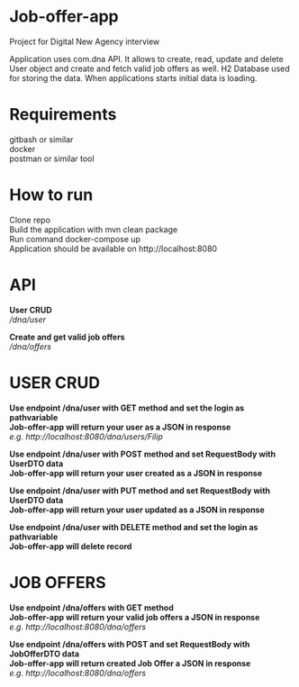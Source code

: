 # Job-offer-app
Project for Digital New Agency interview

Application uses com.dna API. It allows to create, read, update and delete User object 
and create and fetch valid job offers as well. H2 Database used for storing the data. 
When applications starts initial data is loading.

# Requirements
gitbash or similar <br />
docker <br />
postman or similar tool <br />
# How to run 
Clone repo <br />
Build the application with mvn clean package <br />
Run command docker-compose up <br />
Application should be available on http://localhost:8080 <br />

# API
**User CRUD** <br />
_/dna/user_

**Create and get valid job offers** <br />
_/dna/offers_

# USER CRUD
**Use endpoint /dna/user with GET method and set the login as pathvariable** <br />
**Job-offer-app will return your user as a JSON in response** <br />
_e.g. http://localhost:8080/dna/users/Filip_

**Use endpoint /dna/user with POST method and set RequestBody with UserDTO data** <br />
**Job-offer-app will return your user created as a JSON in response** <br />

**Use endpoint /dna/user with PUT method and set RequestBody with UserDTO data** <br />
**Job-offer-app will return your user updated as a JSON in response** <br />

**Use endpoint /dna/user with DELETE method and set the login as pathvariable** <br />
**Job-offer-app will delete record** <br />

# JOB OFFERS
**Use endpoint /dna/offers with GET method** <br />
**Job-offer-app will return your valid job offers a JSON in response** <br />
_e.g. http://localhost:8080/dna/offers_

**Use endpoint /dna/offers with POST and set RequestBody with JobOfferDTO data** <br />
**Job-offer-app will return created Job Offer a JSON in response** <br />
_e.g. http://localhost:8080/dna/offers_


